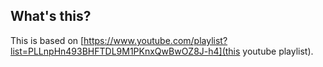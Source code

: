 ## What's this?
This is based on [https://www.youtube.com/playlist?list=PLLnpHn493BHFTDL9M1PKnxQwBwOZ8J-h4](this youtube playlist).